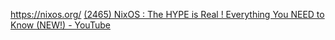 https://nixos.org/
[(2465) NixOS : The HYPE is Real ! Everything You NEED to Know (NEW!) - YouTube](https://www.youtube.com/watch?v=BVDNByTMOp0)
